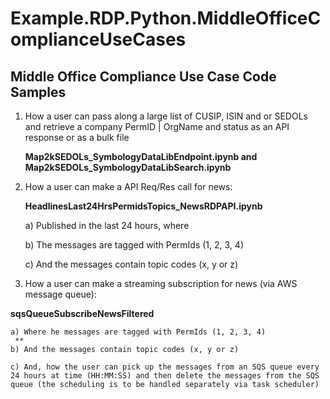 # Example.RDP.Python.MiddleOfficeComplianceUseCases

## Middle Office Compliance Use Case Code Samples

1. 	How a user can pass along a large list of CUSIP, ISIN and or SEDOLs and retrieve a company PermID | OrgName and status as an API response or as a bulk file

    **Map2kSEDOLs_SymbologyDataLibEndpoint.ipynb and Map2kSEDOLs_SymbologyDataLibSearch.ipynb**
    
2. 	How a user can make a API Req/Res call for news:                                    

    **HeadlinesLast24HrsPermidsTopics_NewsRDPAPI.ipynb**

    a) Published in the last 24 hours, where
    
    b) The messages are tagged with PermIds (1, 2, 3, 4)
    
    c) And the messages contain topic codes (x, y or z) 
3.	How a user can make a streaming subscription for news (via AWS message queue):
      
   **sqsQueueSubscribeNewsFiltered** 

    a) Where he messages are tagged with PermIds (1, 2, 3, 4)
     **
    b) And the messages contain topic codes (x, y or z)        
    
    c) And, how the user can pick up the messages from an SQS queue every 24 hours at time (HH:MM:SS) and then delete the messages from the SQS queue (the scheduling is to be handled separately via task scheduler)

